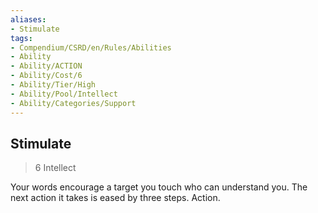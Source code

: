 ```yaml
---
aliases:
- Stimulate
tags:
- Compendium/CSRD/en/Rules/Abilities
- Ability
- Ability/ACTION
- Ability/Cost/6
- Ability/Tier/High
- Ability/Pool/Intellect
- Ability/Categories/Support
---
```


  
## Stimulate  
>6  Intellect  
  
Your words encourage a target you touch who can understand you. The next action it takes is eased by three steps. Action.